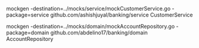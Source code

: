 mockgen -destination=../mocks/service/mockCustomerService.go -package=service github.com/ashishjuyal/banking/service CustomerService
 
 mockgen -destination=../mocks/domain/mockAccountRepository.go -package=domain github.com/abdelino17/banking/domain AccountRepository